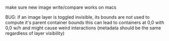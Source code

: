 make sure new image write/compare works on macs


BUG: if an image layer is toggled invisible, its bounds are not used to compute it's parent container bounds
	this can lead to containers at 0,0 with 0,0 w/h and might cause weird interactions
	(metadata should be the same regardless of layer visibility)